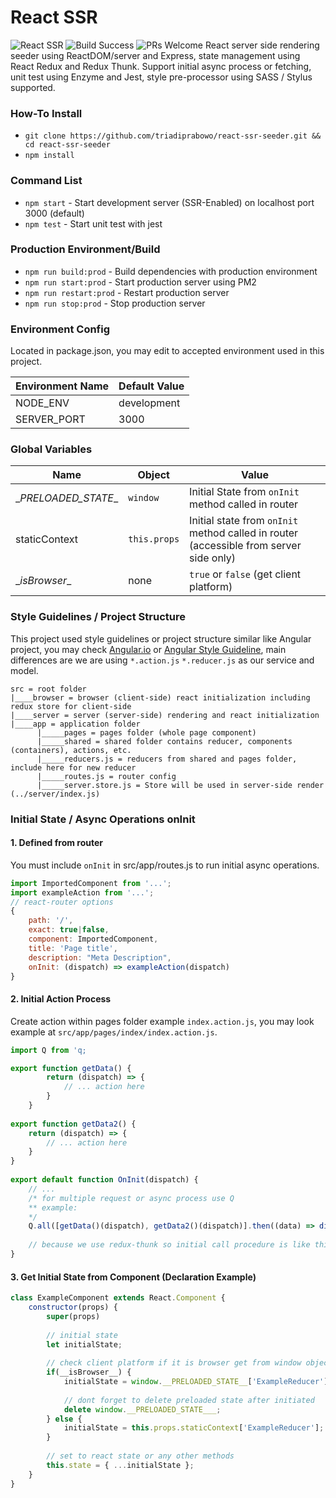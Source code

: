 # React SSR
![React SSR](https://img.shields.io/badge/react--ssr-beta-orange.svg) ![Build Success](https://img.shields.io/badge/build-success-green.svg) ![PRs Welcome](https://img.shields.io/badge/PRs-welcome-green.svg)
React server side rendering seeder using ReactDOM/server and Express, state management using React Redux and Redux Thunk. Support initial async process or fetching, unit test using Enzyme and Jest, style pre-processor using SASS / Stylus supported.

### How-To Install
* `git clone https://github.com/triadiprabowo/react-ssr-seeder.git && cd react-ssr-seeder`
* `npm install`

### Command List
* `npm start` - Start development server (SSR-Enabled) on localhost port 3000 (default)
* `npm test` - Start unit test with jest

### Production Environment/Build
* `npm run build:prod` - Build dependencies with production environment
* `npm run start:prod` - Start production server using PM2
* `npm run restart:prod` - Restart production server
* `npm run stop:prod` - Stop production server

### Environment Config
Located in package.json, you may edit to accepted environment used in this project.

| Environment Name | Default Value |
|------------------|---------------|
| NODE_ENV         | development   |
| SERVER_PORT      | 3000          |

### Global Variables
|   Name    | Object    |   Value   |
|-----------|-----------|-----------|
| \__PRELOADED_STATE__ | `window` | Initial State from `onInit` method called in router
| staticContext | `this.props` | Initial state from `onInit` method called in router (accessible from server side only)
| \__isBrowser__ | none | `true` or `false` (get client platform)

### Style Guidelines / Project Structure
This project used style guidelines or project structure similar like Angular project, you may check [Angular.io](https://angular.io) or [Angular Style Guideline](https://angular.io/guide/styleguide), main differences are we are using `*.action.js` `*.reducer.js` as our service and model.
```
src = root folder
|____browser = browser (client-side) react initialization including redux store for client-side
|____server = server (server-side) rendering and react initialization
|____app = application folder
      |_____pages = pages folder (whole page component)
      |_____shared = shared folder contains reducer, components (containers), actions, etc.
      |_____reducers.js = reducers from shared and pages folder, include here for new reducer
      |_____routes.js = router config
      |_____server.store.js = Store will be used in server-side render (../server/index.js) 
```

### Initial State / Async Operations onInit
#### 1. Defined from router
You must include `onInit` in src/app/routes.js to run initial async operations.
```javascript
import ImportedComponent from '...';
import exampleAction from '...';
// react-router options
{
    path: '/',
    exact: true|false,
    component: ImportedComponent,
    title: 'Page title',
    description: "Meta Description",
    onInit: (dispatch) => exampleAction(dispatch)
}
```

#### 2. Initial Action Process
Create action within pages folder example `index.action.js`, you may look example at `src/app/pages/index/index.action.js`.

```javascript
import Q from 'q;

export function getData() {
        return (dispatch) => {
            // ... action here
        }
    }
    
export function getData2() {
    return (dispatch) => {
        // ... action here
    }
}
    
export default function OnInit(dispatch) {
    // ...
    /* for multiple request or async process use Q
    ** example:
    */ 
    Q.all([getData()(dispatch), getData2()(dispatch)].then((data) => dispatch({ ... }));
    
    // because we use redux-thunk so initial call procedure is like this-> actionName()(dispatch) to make sure initial state set properly on client-side
}
```

#### 3. Get Initial State from Component (Declaration Example)
```javascript
class ExampleComponent extends React.Component {
    constructor(props) {
		super(props)
        
        // initial state
		let initialState;
        
        // check client platform if it is browser get from window object
		if(__isBrowser__) {
			initialState = window.__PRELOADED_STATE__['ExampleReducer'];
            
            // dont forget to delete preloaded state after initiated
			delete window.__PRELOADED_STATE___;
		} else {
			initialState = this.props.staticContext['ExampleReducer'];
		}
        
        // set to react state or any other methods
		this.state = { ...initialState };
	}
}
```